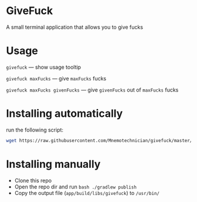 # GiveFuck
A small terminal application that allows you to give fucks

# Usage
`givefuck` — show usage tooltip

`givefuck maxFucks` — give `maxFucks` fucks

`givefuck maxFucks givenFucks` — give `givenFucks` out of `maxFucks` fucks

# Installing automatically

run the following script:
```sh
wget https://raw.githubusercontent.com/Mnemotechnician/givefuck/master/tools/install.sh -O - | bash
```

# Installing manually
- Clone this repo
- Open the repo dir and run `bash ./gradlew publish`
- Copy the output file (`app/build/libs/givefuck`) to `/usr/bin/`
